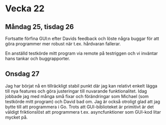 # Vecka 22

## Måndag 25, tisdag 26

Fortsatte förfina GUI:n efter Davids feedback och löste några buggar för att göra programmer mer robust när t.ex. hårdvaran fallerar.

En anställd testkörde mitt program via remote på testriggen och vi inväntar hans tankar och buggrapporter.

## Onsdag 27

Jag har börjat nå en tillräckligt stabil punkt där jag kan relativt enkelt lägga till nya features och göra justeringar till nuvarande funktionalitet. Idag jobbade jag med många små fixar och förändringar som Michael (som testkörde mitt program) och David bad om. Jag är också otroligt glad att jag bytte till att programmera i Go. Trots att GUI-biblioteket är primitivt är det väldigt friktionslöst att programmera t.ex. asyncfunktioner som GUI-kod litar mycket på.
